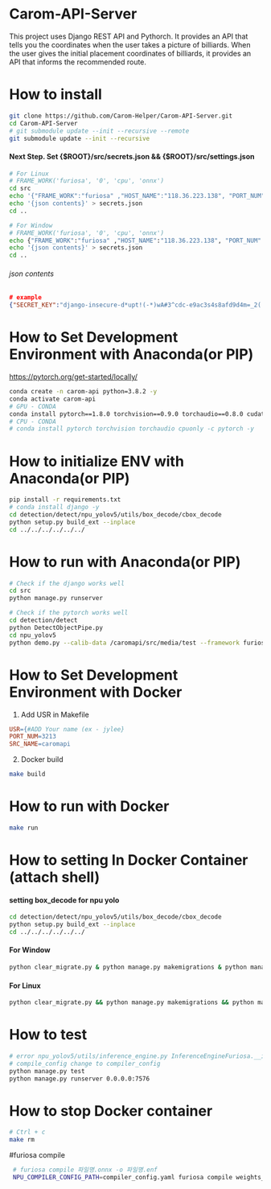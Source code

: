 # Carom-API-Server
This project uses Django REST API and Pythorch. It provides an API that tells you the coordinates when the user takes a picture of billiards. When the user gives the initial placement coordinates of billiards, it provides an API that informs the recommended route.

# How to install
```bash
git clone https://github.com/Carom-Helper/Carom-API-Server.git
cd Carom-API-Server
# git submodule update --init --recursive --remote
git submodule update --init --recursive
```
#### Next Step. Set {$ROOT}/src/secrets.json && {$ROOT}/src/settings.json
```bash
# For Linux
# FRAME_WORK('furiosa', '0', 'cpu', 'onnx')
cd src
echo '{"FRAME_WORK":"furiosa" ,"HOST_NAME":"118.36.223.138", "PORT_NUM":"7576"}' > settings.json
echo '{json contents}' > secrets.json
cd ..
```
```bash
# For Window
# FRAME_WORK('furiosa', '0', 'cpu', 'onnx')
echo {"FRAME_WORK":"furiosa" ,"HOST_NAME":"118.36.223.138", "PORT_NUM":"7576"} > settings.json
echo '{json contents}' > secrets.json
cd ..
```
###### json contents
```json
# example
{"SECRET_KEY":"django-insecure-d*upt!(-*)wA#3^cdc-e9ac3s4s8afd9d4m=_2(!a+2v&@1avs2s4v="}
```

# How to Set Development Environment with Anaconda(or PIP)
https://pytorch.org/get-started/locally/
```bash
conda create -n carom-api python=3.8.2 -y
conda activate carom-api
# GPU - CONDA
conda install pytorch==1.8.0 torchvision==0.9.0 torchaudio==0.8.0 cudatoolkit=11.1 -c pytorch -c conda-forge -y
# CPU - CONDA
# conda install pytorch torchvision torchaudio cpuonly -c pytorch -y
```

# How to initialize ENV with Anaconda(or PIP)
```bash
pip install -r requirements.txt
# conda install django -y
cd detection/detect/npu_yolov5/utils/box_decode/cbox_decode
python setup.py build_ext --inplace
cd ../../../../../../
```

# How to run with Anaconda(or PIP)
```bash
# Check if the django works well
cd src
python manage.py runserver
```
```bash
# Check if the pytorch works well
cd detection/detect
python DetectObjectPipe.py
cd npu_yolov5
python demo.py --calib-data /caromapi/src/media/test --framework furiosa --input /caromapi/src/media/test2/sample.jpg --model /caromapi/src/detection/detect/weights/npu_yolo_ball --no-display
```

# How to Set  Development Environment with Docker
1. Add USR in Makefile
```Makefile
USR={#ADD Your name (ex - jylee}
PORT_NUM=3213
SRC_NAME=caromapi
```
2. Docker build
```bash
make build
```

# How to run with Docker
```bash
make run
```

# How to setting In Docker Container (attach shell)
#### setting box_decode for npu yolo
```bash
cd detection/detect/npu_yolov5/utils/box_decode/cbox_decode
python setup.py build_ext --inplace
cd ../../../../../../
```

#### For Window
```bash
python clear_migrate.py & python manage.py makemigrations & python manage.py makeviewmigrations & python manage.py migrate & echo import init_setter | python manage.py shell_plus
```
#### For Linux
```bash
python clear_migrate.py && python manage.py makemigrations && python manage.py makeviewmigrations && python manage.py migrate && echo "import init_setter" | python manage.py shell_plus
```

# How to test
```bash
# error npu_yolov5/utils/inference_engine.py InferenceEngineFuriosa.__init__
# compile_config change to compiler_config
python manage.py test
python manage.py runserver 0.0.0.0:7576
```

# How to stop Docker container
```bash
# Ctrl + c
make rm
```

#furiosa compile 
```bash
 # furiosa compile 파일명.onnx -o 파일명.enf
 NPU_COMPILER_CONFIG_PATH=compiler_config.yaml furiosa compile weights_i8.onnx -o weights.enf
```
